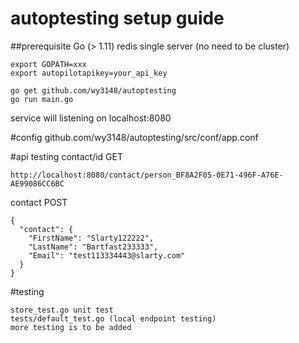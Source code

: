 # autoptesting setup guide

##prerequisite
Go (> 1.11)
redis single server (no need to be cluster)


```
export GOPATH=xxx
export autopilotapikey=your_api_key

```


```
go get github.com/wy3148/autoptesting
go run main.go
```

service will listening on localhost:8080

#config
github.com/wy3148/autoptesting/src/conf/app.conf


#api testing
contact/id GET
```
http://localhost:8080/contact/person_BF8A2F05-0E71-496F-A76E-AE99086CC6BC
```

contact POST
```
{
  "contact": {
    "FirstName": "Slarty122222",
    "LastName": "Bartfast233333",
    "Email": "test113334443@slarty.com"
  }
}
```

#testing
```
store_test.go unit test
tests/default_test.go (local endpoint testing)
more testing is to be added
```


